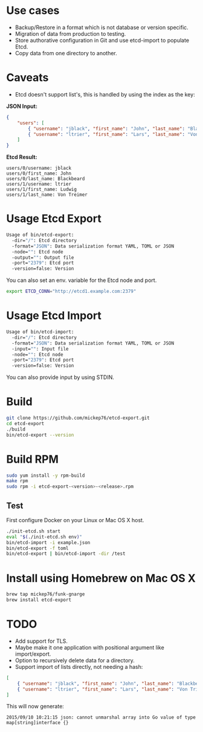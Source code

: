 # Use cases

- Backup/Restore in a format which is not database or version specific.
- Migration of data from production to testing.
- Store authorative configuration in Git and use etcd-import to populate Etcd.
- Copy data from one directory to another.

# Caveats

- Etcd doesn't support list's, this is handled by using the index as the key:

**JSON Input:**

```json
{
    "users": [
        { "username": "jblack", "first_name": "John", "last_name": "Blackbeard" },
        { "username": "ltrier", "first_name": "Lars", "last_name": "Von Trier" }
    ]
}
```      

**Etcd Result:**

```
users/0/username: jblack
users/0/first_name: John
users/0/last_name: Blackbeard
users/1/username: ltrier
users/1/first_name: Ludwig
users/1/last_name: Von Treimer
```

# Usage Etcd Export

```bash
Usage of bin/etcd-export:
  -dir="/": Etcd directory
  -format="JSON": Data serialization format YAML, TOML or JSON
  -node="": Etcd node
  -output="": Output file
  -port="2379": Etcd port
  -version=false: Version
```

You can also set an env. variable for the Etcd node and port.

```bash
export ETCD_CONN="http://etcd1.example.com:2379"
```

# Usage Etcd Import

```bash
Usage of bin/etcd-import:
  -dir="/": Etcd directory
  -format="JSON": Data serialization format YAML, TOML or JSON
  -input="": Input file
  -node="": Etcd node
  -port="2379": Etcd port
  -version=false: Version
```

You can also provide input by using STDIN.

# Build

```bash
git clone https://github.com/mickep76/etcd-export.git
cd etcd-export
./build
bin/etcd-export --version
```

# Build RPM

```bash
sudo yum install -y rpm-build
make rpm
sudo rpm -i etcd-export-<version>-<release>.rpm
```

## Test

First configure Docker on your Linux or Mac OS X host.

```bash
./init-etcd.sh start
eval "$(./init-etcd.sh env)"
bin/etcd-import -i example.json
bin/etcd-export -f toml
bin/etcd-export | bin/etcd-import -dir /test
```

# Install using Homebrew on Mac OS X

```bash
brew tap mickep76/funk-gnarge
brew install etcd-export
```

# TODO

- Add support for TLS.
- Maybe make it one application with positional argument like import/export.
- Option to recursively delete data for a directory.
- Support import of lists directly, not needing a hash:

```json
[
    { "username": "jblack", "first_name": "John", "last_name": "Blackbeard" },
    { "username": "ltrier", "first_name": "Lars", "last_name": "Von Trier" }
]
```

This will now generate:

```
2015/09/10 10:21:15 json: cannot unmarshal array into Go value of type map[string]interface {}
```
